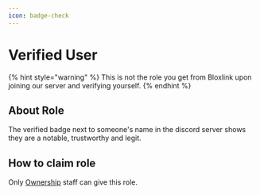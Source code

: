 ```yaml
---
icon: badge-check
---
```


# Verified User

{% hint style="warning" %}
This is not the role you get from Bloxlink upon joining our server and verifying yourself.
{% endhint %}

## About Role

The verified badge next to someone's name in the discord server shows they are a notable, trustworthy and legit.

## How to claim role

Only [Ownership](../rank-information/director-ranks.md#ownership) staff can give this role.
